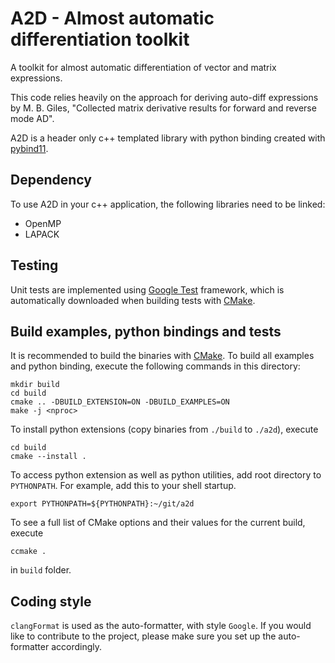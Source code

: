 # A2D - **A**lmost **a**utomatic **d**ifferentiation toolkit

A toolkit for almost automatic differentiation of vector and matrix expressions.

This code relies heavily on the approach for deriving auto-diff expressions by
M. B. Giles, "Collected matrix derivative results for forward and reverse mode
AD".

A2D is a header only c++ templated library with python binding created with
[pybind11](https://pybind11.readthedocs.io/en/stable/).

## Dependency
To use A2D in your c++ application, the following libraries need to be linked:
- OpenMP
- LAPACK

## Testing
Unit tests are implemented using [Google
Test](https://google.github.io/googletest/primer.html) framework, which is
automatically downloaded when building tests with
[CMake](https://cmake.org/cmake/help/latest/guide/tutorial/index.html).

## Build examples, python bindings and tests

It is recommended to build the binaries with
[CMake](https://cmake.org/cmake/help/latest/guide/tutorial/index.html).
To build all examples and python binding, execute the following commands in
this directory:

```
mkdir build
cd build
cmake .. -DBUILD_EXTENSION=ON -DBUILD_EXAMPLES=ON
make -j <nproc>
````

To install python extensions (copy binaries from ```./build``` to ```./a2d```),
execute
```
cd build
cmake --install .
```

To access python extension as well as python utilities, add root directory to
```PYTHONPATH```. For example, add this to your shell startup.
```
export PYTHONPATH=${PYTHONPATH}:~/git/a2d
```

To see a full list of CMake options and their values for the current build, execute
```
ccmake .
```
in ```build``` folder.

## Coding style
```clangFormat``` is used as the auto-formatter, with style ```Google```. If you would
like to contribute to the project, please make sure you set up the auto-formatter accordingly.
